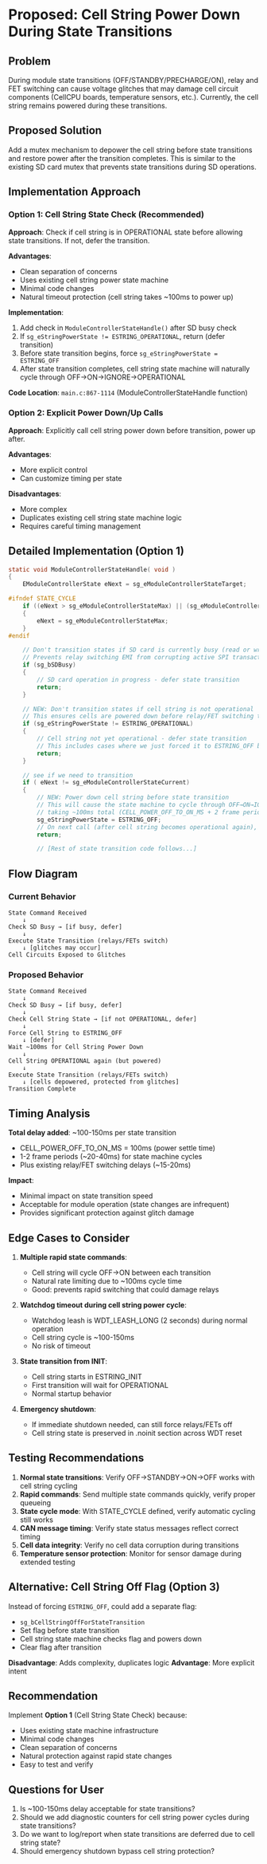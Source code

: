 # Proposed: Cell String Power Down During State Transitions

## Problem
During module state transitions (OFF/STANDBY/PRECHARGE/ON), relay and FET switching can cause voltage glitches that may damage cell circuit components (CellCPU boards, temperature sensors, etc.). Currently, the cell string remains powered during these transitions.

## Proposed Solution
Add a mutex mechanism to depower the cell string before state transitions and restore power after the transition completes. This is similar to the existing SD card mutex that prevents state transitions during SD operations.

## Implementation Approach

### Option 1: Cell String State Check (Recommended)
**Approach**: Check if cell string is in OPERATIONAL state before allowing state transitions. If not, defer the transition.

**Advantages**:
- Clean separation of concerns
- Uses existing cell string power state machine
- Minimal code changes
- Natural timeout protection (cell string takes ~100ms to power up)

**Implementation**:
1. Add check in `ModuleControllerStateHandle()` after SD busy check
2. If `sg_eStringPowerState != ESTRING_OPERATIONAL`, return (defer transition)
3. Before state transition begins, force `sg_eStringPowerState = ESTRING_OFF`
4. After state transition completes, cell string state machine will naturally cycle through OFF→ON→IGNORE→OPERATIONAL

**Code Location**: `main.c:867-1114` (ModuleControllerStateHandle function)

### Option 2: Explicit Power Down/Up Calls
**Approach**: Explicitly call cell string power down before transition, power up after.

**Advantages**:
- More explicit control
- Can customize timing per state

**Disadvantages**:
- More complex
- Duplicates existing cell string state machine logic
- Requires careful timing management

## Detailed Implementation (Option 1)

```c
static void ModuleControllerStateHandle( void )
{
    EModuleControllerState eNext = sg_eModuleControllerStateTarget;

#ifndef STATE_CYCLE
    if ((eNext > sg_eModuleControllerStateMax) || (sg_eModuleControllerStateCurrent > sg_eModuleControllerStateMax) )
    {
        eNext = sg_eModuleControllerStateMax;
    }
#endif

    // Don't transition states if SD card is currently busy (read or write in progress)
    // Prevents relay switching EMI from corrupting active SPI transactions
    if (sg_bSDBusy)
    {
        // SD card operation in progress - defer state transition
        return;
    }

    // NEW: Don't transition states if cell string is not operational
    // This ensures cells are powered down before relay/FET switching to prevent glitch damage
    if (sg_eStringPowerState != ESTRING_OPERATIONAL)
    {
        // Cell string not yet operational - defer state transition
        // This includes cases where we just forced it to ESTRING_OFF below
        return;
    }

    // see if we need to transition
    if ( eNext != sg_eModuleControllerStateCurrent)
    {
        // NEW: Power down cell string before state transition
        // This will cause the state machine to cycle through OFF→ON→IGNORE→OPERATIONAL
        // taking ~100ms total (CELL_POWER_OFF_TO_ON_MS + 2 frame periods)
        sg_eStringPowerState = ESTRING_OFF;
        // On next call (after cell string becomes operational again), we'll proceed with transition
        return;

        // [Rest of state transition code follows...]
```

## Flow Diagram

### Current Behavior
```
State Command Received
    ↓
Check SD Busy → [if busy, defer]
    ↓
Execute State Transition (relays/FETs switch)
    ↓ [glitches may occur]
Cell Circuits Exposed to Glitches
```

### Proposed Behavior
```
State Command Received
    ↓
Check SD Busy → [if busy, defer]
    ↓
Check Cell String State → [if not OPERATIONAL, defer]
    ↓
Force Cell String to ESTRING_OFF
    ↓ [defer]
Wait ~100ms for Cell String Power Down
    ↓
Cell String OPERATIONAL again (but powered)
    ↓
Execute State Transition (relays/FETs switch)
    ↓ [cells depowered, protected from glitches]
Transition Complete
```

## Timing Analysis

**Total delay added**: ~100-150ms per state transition
- CELL_POWER_OFF_TO_ON_MS = 100ms (power settle time)
- 1-2 frame periods (~20-40ms) for state machine cycles
- Plus existing relay/FET switching delays (~15-20ms)

**Impact**:
- Minimal impact on state transition speed
- Acceptable for module operation (state changes are infrequent)
- Provides significant protection against glitch damage

## Edge Cases to Consider

1. **Multiple rapid state commands**:
   - Cell string will cycle OFF→ON between each transition
   - Natural rate limiting due to ~100ms cycle time
   - Good: prevents rapid switching that could damage relays

2. **Watchdog timeout during cell string power cycle**:
   - Watchdog leash is WDT_LEASH_LONG (2 seconds) during normal operation
   - Cell string cycle is ~100-150ms
   - No risk of timeout

3. **State transition from INIT**:
   - Cell string starts in ESTRING_INIT
   - First transition will wait for OPERATIONAL
   - Normal startup behavior

4. **Emergency shutdown**:
   - If immediate shutdown needed, can still force relays/FETs off
   - Cell string state is preserved in .noinit section across WDT reset

## Testing Recommendations

1. **Normal state transitions**: Verify OFF→STANDBY→ON→OFF works with cell string cycling
2. **Rapid commands**: Send multiple state commands quickly, verify proper queueing
3. **State cycle mode**: With STATE_CYCLE defined, verify automatic cycling still works
4. **CAN message timing**: Verify state status messages reflect correct timing
5. **Cell data integrity**: Verify no cell data corruption during transitions
6. **Temperature sensor protection**: Monitor for sensor damage during extended testing

## Alternative: Cell String Off Flag (Option 3)

Instead of forcing `ESTRING_OFF`, could add a separate flag:
- `sg_bCellStringOffForStateTransition`
- Set flag before state transition
- Cell string state machine checks flag and powers down
- Clear flag after transition

**Disadvantage**: Adds complexity, duplicates logic
**Advantage**: More explicit intent

## Recommendation

Implement **Option 1** (Cell String State Check) because:
- Uses existing state machine infrastructure
- Minimal code changes
- Clean separation of concerns
- Natural protection against rapid state changes
- Easy to test and verify

## Questions for User

1. Is ~100-150ms delay acceptable for state transitions?
2. Should we add diagnostic counters for cell string power cycles during state transitions?
3. Do we want to log/report when state transitions are deferred due to cell string state?
4. Should emergency shutdown bypass cell string protection?
